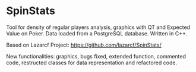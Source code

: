 # SpinStats

Tool for density of regular players analysis, graphics with QT and Expected Value on Poker. Data loaded from a PostgreSQL database. Written in C++.

Based on Lazarcf Project:
https://github.com/lazarcf/SpinStats/

New functionalities: graphics, bugs fixed, extended function, commented code, restructed classes for data representation and refactored code.

